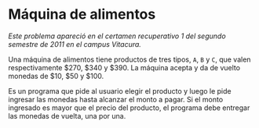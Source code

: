 # Máquina de alimentos

*Este problema apareció en el certamen recuperativo 1 del segundo semestre de 2011 en el campus Vitacura.*

Una máquina de alimentos tiene productos de tres tipos, `A`, `B` y `C`, que valen respectivamente $270, $340 y $390. La máquina acepta y da de vuelto monedas de $10, $50 y $100.

Es un programa que pide al usuario elegir el producto y luego le pide ingresar las monedas hasta alcanzar el monto a pagar. Si el monto ingresado es mayor que el precio del producto, el programa debe entregar las monedas de vuelta, una por una.